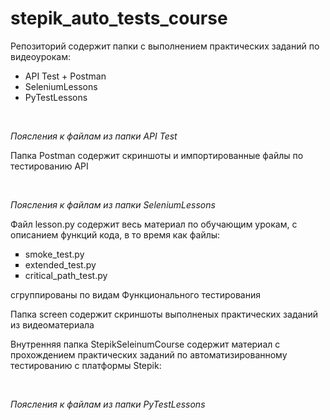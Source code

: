 # stepik_auto_tests_course
<p>Репозиторий содержит папки с выполнением практических заданий по видеоурокам:</p>
<ul>
  <li>API Test + Postman</li>
  <li>SeleniumLessons</li>
  <li>PyTestLessons</li>
</ul>

<br />

<em>Поясления к файлам из папки API Test</em>
<p></p>
<p>Папка Postman содержит скриншоты и импортированные файлы по тестированию API</p>
<p></p>

<br />

<em>Поясления к файлам из папки SeleniumLessons</em>
<p>Файл lesson.py содержит весь материал по обучающим урокам, с описанием функций кода, в то время как файлы:</p>
<ul type="square">
  <li>smoke_test.py</li>
  <li>extended_test.py</li>
  <li>critical_path_test.py</li>
</ul>
<p>сгруппированы по видам Функционального тестирования</p>
<p>Папка screen содержит скриншоты выполненых практических заданий из видеоматериала</p>
<p>Внутренняя папка StepikSeleinumCourse содержит материал с прохождением практических заданий по автоматизированному тестированию с платформы Stepik:</p>
<p></p>

<br />

<em>Поясления к файлам из папки PyTestLessons</em>
<p></p>
